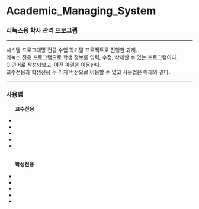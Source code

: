 # Academic_Managing_System
<h3>리눅스용 학사 관리 프로그램</h3>

<hr>

시스템 프로그래밍 전공 수업 학기말 프로젝트로 진행한 과제.</br>
리눅스 전용 프로그램으로 학생 정보를 입력, 수정, 삭제할 수 있는 프로그램이다.</br>
C 언어로 작성되었고, 이진 파일을 이용한다.</br>
교수전용과 학생전용 두 가지 버전으로 이용할 수 있고 사용법은 아래와 같다.</br>

<hr>

<h3>사용법</h3>
<ul>

<span style="font-weight: bold;">교수전용</span>
<li></li>
<li></li>
<li></li>
<li></li>
<li></li>

</br>

<span style="font-weight: bold;">학생전용</span>
<li></li>
<li></li>
<li></li>
<li></li>
<li></li>

</ul>